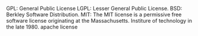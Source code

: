 GPL: General Public License 
LGPL: Lesser General Public License.
BSD: Berkley Software Distribution.
MIT: The MIT license is a permissive free software license originating at the Massachusetts.
Institure of technology in the late 1980.
apache license
